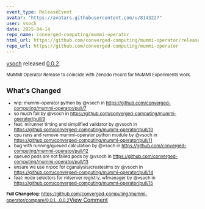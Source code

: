 ```yaml
---
event_type: ReleaseEvent
avatar: "https://avatars.githubusercontent.com/u/814322?"
user: vsoch
date: 2025-04-14
repo_name: converged-computing/mummi-operator
html_url: https://github.com/converged-computing/mummi-operator/releases/tag/0.0.2
repo_url: https://github.com/converged-computing/mummi-operator
---
```


<a href='https://github.com/vsoch' target='_blank'>vsoch</a> released <a href='https://github.com/converged-computing/mummi-operator/releases/tag/0.0.2' target='_blank'>0.0.2</a>.

<small>MuMMI Operator Release to coincide with Zenodo record for MuMMI Experiments work.

## What's Changed
* wip: mummi-operator python by @vsoch in https://github.com/converged-computing/mummi-operator/pull/7
* so much fail by @vsoch in https://github.com/converged-computing/mummi-operator/pull/9
* feat: mlrunner timing and simplified validator by @vsoch in https://github.com/converged-computing/mummi-operator/pull/10
* cpu runs and remove mummi-operator python module by @vsoch in https://github.com/converged-computing/mummi-operator/pull/11
* bug with running/queued calculation by @vsoch in https://github.com/converged-computing/mummi-operator/pull/12
* queued pods are not failed pods by @vsoch in https://github.com/converged-computing/mummi-operator/pull/13
* ensure we use nrpoc for cganalysis/createsims by @vsoch in https://github.com/converged-computing/mummi-operator/pull/14
* feat: node selectors for mlserver registry, wfmanager by @vsoch in https://github.com/converged-computing/mummi-operator/pull/15


**Full Changelog**: https://github.com/converged-computing/mummi-operator/compare/0.0.1...0.0.2</small><a href='https://github.com/converged-computing/mummi-operator/releases/tag/0.0.2' target='_blank'>View Comment</a>